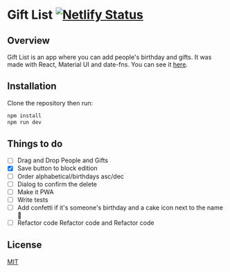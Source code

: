 # Gift List [![Netlify Status](https://api.netlify.com/api/v1/badges/39252146-7b45-4210-8b2c-ddb8f412271d/deploy-status)](https://app.netlify.com/sites/classy-blini-d1df22/deploys)

## Overview

Gift List is an app where you can add people's birthday and gifts. It was made with React, Material UI and date-fns. You can see it [here](https://giftlist.nclotet.com.ar).

## Installation

Clone the repository then run:

```bash
npm install
npm run dev
```

## Things to do

-   [ ] Drag and Drop People and Gifts
-   [x] Save button to block edition
-   [ ] Order alphabetical/birthdays asc/dec
-   [ ] Dialog to confirm the delete
-   [ ] Make it PWA
-   [ ] Write tests
-   [ ] Add confetti if it's someone's birthday and a cake icon next to the name 🎂
-   [ ] Refactor code Refactor code and Refactor code

## License

[MIT](https://choosealicense.com/licenses/mit/)
